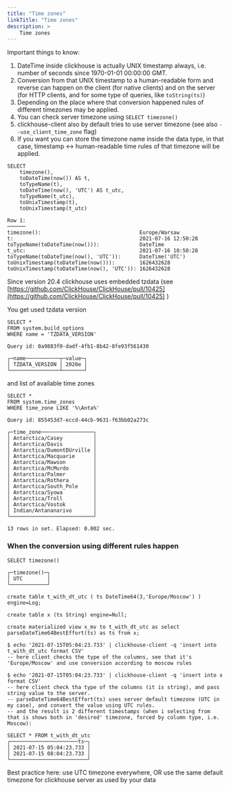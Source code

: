 ```yaml
---
title: "Time zones"
linkTitle: "Time zones"
description: >
    Time zones
---
```

Important things to know:

1. DateTime inside clickhouse is actually UNIX timestamp always, i.e. number of seconds since 1970-01-01 00:00:00 GMT.
2. Conversion from that UNIX timestamp to a human-readable form and reverse can happen on the client (for native clients) and on the server (for HTTP clients, and for some type of queries, like `toString(ts)`)
3. Depending on the place where that conversion happened rules of different timezones may be applied.
4. You can check server timezone using `SELECT timezone()`
5. clickhouse-client also by default tries to use server timezone (see also `--use_client_time_zone` flag)
6. If you want you can store the timezone name inside the data type, in that case, timestamp <-> human-readable time rules of that timezone will be applied.

```
SELECT
    timezone(),
    toDateTime(now()) AS t,
    toTypeName(t),
    toDateTime(now(), 'UTC') AS t_utc,
    toTypeName(t_utc),
    toUnixTimestamp(t),
    toUnixTimestamp(t_utc)

Row 1:
──────
timezone():                                Europe/Warsaw
t:                                         2021-07-16 12:50:28
toTypeName(toDateTime(now())):             DateTime
t_utc:                                     2021-07-16 10:50:28
toTypeName(toDateTime(now(), 'UTC')):      DateTime('UTC')
toUnixTimestamp(toDateTime(now())):        1626432628
toUnixTimestamp(toDateTime(now(), 'UTC')): 1626432628
```

Since version 20.4 clickhouse uses embedded tzdata (see [https://github.com/ClickHouse/ClickHouse/pull/10425](https://github.com/ClickHouse/ClickHouse/pull/10425) )

You get used tzdata version

```
SELECT *
FROM system.build_options
WHERE name = 'TZDATA_VERSION'

Query id: 0a9883f0-dadf-4fb1-8b42-8fe93f561430

┌─name───────────┬─value─┐
│ TZDATA_VERSION │ 2020e │
└────────────────┴───────┘
```

and list of available time zones

```
SELECT *
FROM system.time_zones
WHERE time_zone LIKE '%\Anta%'

Query id: 855453d7-eccd-44cb-9631-f63bb02a273c

┌─time_zone─────────────────┐
│ Antarctica/Casey          │
│ Antarctica/Davis          │
│ Antarctica/DumontDUrville │
│ Antarctica/Macquarie      │
│ Antarctica/Mawson         │
│ Antarctica/McMurdo        │
│ Antarctica/Palmer         │
│ Antarctica/Rothera        │
│ Antarctica/South_Pole     │
│ Antarctica/Syowa          │
│ Antarctica/Troll          │
│ Antarctica/Vostok         │
│ Indian/Antananarivo       │
└───────────────────────────┘

13 rows in set. Elapsed: 0.002 sec.

```

### When the conversion using different rules happen

```
SELECT timezone()

┌─timezone()─┐
│ UTC        │
└────────────┘

create table t_with_dt_utc ( ts DateTime64(3,'Europe/Moscow') ) engine=Log;

create table x (ts String) engine=Null;

create materialized view x_mv to t_with_dt_utc as select parseDateTime64BestEffort(ts) as ts from x;

$ echo '2021-07-15T05:04:23.733' | clickhouse-client -q 'insert into t_with_dt_utc format CSV'
-- here client checks the type of the columns, see that it's 'Europe/Moscow' and use conversion according to moscow rules

$ echo '2021-07-15T05:04:23.733' | clickhouse-client -q 'insert into x format CSV'
-- here client check tha type of the columns (it is string), and pass string value to the server.
-- parseDateTime64BestEffort(ts) uses server default timezone (UTC in my case), and convert the value using UTC rules.
-- and the result is 2 different timestamps (when i selecting from that is shows both in 'desired' timezone, forced by column type, i.e. Moscow):

SELECT * FROM t_with_dt_utc
┌──────────────────────ts─┐
│ 2021-07-15 05:04:23.733 │
│ 2021-07-15 08:04:23.733 │
└─────────────────────────┘
```

Best practice here: use UTC timezone everywhere, OR use the same default timezone for clickhouse server as used by your data
